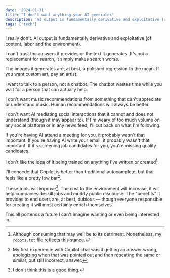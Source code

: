 ```yaml
---
date: '2024-01-31'
title: "I don't want anything your AI generates"
description: 'AI output is fundamentally derivative and exploitative (of content, labor and the environment).'
tags: ['tech']
---
```

I really don't. AI output is fundamentally derivative and exploitative (of content, labor and the environment).<!-- excerpt -->

I can't trust the answers it provides or the text it generates. It's not a replacement for search, it simply makes search worse.

The images it generates are, at best, a polished regression to the mean. If you want custom art, pay an artist.

I want to talk to a person, not a chatbot. The chatbot wastes time while you wait for a person that can actually help.

I don't want music recommendations from something that can't appreciate or understand music. Human recommendations will always be better.

I don't want AI mediating social interactions that it cannot and does not understand (though it may appear to). If I'm weary of too much volume on any social platform or in any news feed, I'll cut back on what I'm following.

If you're having AI attend a meeting for you, it probably wasn't that important. If you're having AI write your email, it probably wasn't that important. If it's screening job candidates for you, you're missing quality candidates.

I don't like the idea of it being trained on anything I've written or created[^1].

I'll concede that Copilot is better than traditional autocomplete, but that feels like a pretty low bar[^2].

These tools will improve[^3]. The cost to the environment will increase, it will help companies deskill jobs and muddy public discourse. The "benefits" it provides to end users are, at best, dubious — though everyone responsible for creating it will most certainly enrich themselves.

This all portends a future I can't imagine wanting or even being interested in.

[^1]: Although consuming that may well be to its detriment. Nonetheless, my `robots.txt` file reflects this stance.
[^2]: My first experience with Copilot chat was it getting an answer wrong, apologizing when that was pointed out and then repeating the same or similar, but still incorrect, answer.
[^3]: I don't think this is a good thing.